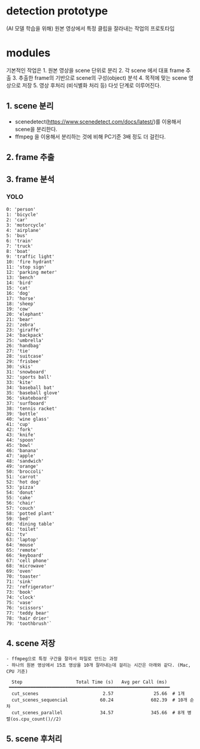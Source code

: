 # detection prototype
(AI 모델 학습을 위해) 원본 영상에서 특정 클립을 잘라내는 작업의 프로토타입

# modules
기본적인 작업은
    1. 원본 영상을 scene 단위로 분리
    2. 각 scene 에서 대표 frame 추출
    3. 추출한 frame의 기반으로 scene의 구성(object) 분석
    4. 목적에 맞는 scene 영상으로 저장
    5. 영상 후처리 (비식별화 처리 등)
다섯 단계로 이루어진다.

## 1. scene 분리
- scenedetect(https://www.scenedetect.com/docs/latest/)를 이용해서 scene을 분리한다. 
- ffmpeg 을 이용해서 분리하는 것에 비해 PC기준 3배 정도 더 걸린다.

## 2. frame 추출
## 3. frame 분석
### YOLO
    0: 'person'
    1: 'bicycle'
    2: 'car'
    3: 'motorcycle'
    4: 'airplane'
    5: 'bus'
    6: 'train'
    7: 'truck'
    8: 'boat'
    9: 'traffic light'
    10: 'fire hydrant'
    11: 'stop sign'
    12: 'parking meter'
    13: 'bench'
    14: 'bird'
    15: 'cat'
    16: 'dog'
    17: 'horse'
    18: 'sheep'
    19: 'cow'
    20: 'elephant'
    21: 'bear'
    22: 'zebra'
    23: 'giraffe'
    24: 'backpack'
    25: 'umbrella'
    26: 'handbag'
    27: 'tie'
    28: 'suitcase'
    29: 'frisbee'
    30: 'skis'
    31: 'snowboard'
    32: 'sports ball'
    33: 'kite'
    34: 'baseball bat'
    35: 'baseball glove'
    36: 'skateboard'
    37: 'surfboard'
    38: 'tennis racket'
    39: 'bottle'
    40: 'wine glass'
    41: 'cup'
    42: 'fork'
    43: 'knife'
    44: 'spoon'
    45: 'bowl'
    46: 'banana'
    47: 'apple'
    48: 'sandwich'
    49: 'orange'
    50: 'broccoli'
    51: 'carrot'
    52: 'hot dog'
    53: 'pizza'
    54: 'donut'
    55: 'cake'
    56: 'chair'
    57: 'couch'
    58: 'potted plant'
    59: 'bed'
    60: 'dining table'
    61: 'toilet'
    62: 'tv'
    63: 'laptop'
    64: 'mouse'
    65: 'remote'
    66: 'keyboard'
    67: 'cell phone'
    68: 'microwave'
    69: 'oven'
    70: 'toaster'
    71: 'sink'
    72: 'refrigerator'
    73: 'book'
    74: 'clock'
    75: 'vase'
    76: 'scissors'
    77: 'teddy bear'
    78: 'hair drier'
    79: 'toothbrush'`

## 4. scene 저장
    - ffmpeg으로 특정 구간을 잘라서 파일로 만드는 과정
    - 하나의 원본 영상에서 15초 영상을 10개 잘라내는데 걸리는 시간은 아래와 같다. (Mac, CPU 기준)
```
  Step                    Total Time (s)   Avg per Call (ms)  
 ━━━━━━━━━━━━━━━━━━━━━━━━━━━━━━━━━━━━━━━━━━━━━━━━━━━━━━━━━━━━ 
  cut_scenes                        2.57               25.66  # 1개
  cut_scenes_sequencial            60.24              602.39  # 10개 순차
  cut_scenes_parallel              34.57              345.66  # 8개 병렬(os.cpu_count()//2)
```

## 5. scene 후처리


